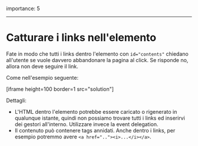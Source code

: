 importance: 5

---

# Catturare i links nell'elemento

Fate in modo che tutti i links dentro l'elemento con `id="contents"` chiedano all'utente se vuole davvero abbandonare la pagina al click. Se risponde no, allora non deve seguire il link.

Come nell'esempio seguente:

[iframe height=100 border=1 src="solution"]

Dettagli:

- L'HTML dentro l'elemento potrebbe essere caricato o rigenerato in qualunque istante, quindi non possiamo trovare tutti i links ed inserirvi dei gestori all'interno. Utilizzare invece la event delegation.
- Il contenuto può contenere tags annidati. Anche dentro i links, per esempio potremmo avere `<a href=".."><i>...</i></a>`.
